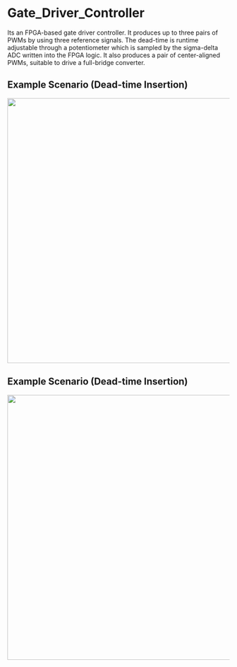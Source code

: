 # Gate_Driver_Controller
Its an FPGA-based gate driver controller. It produces up to three pairs of PWMs by using three reference signals. The dead-time is runtime adjustable through a potentiometer which is sampled by the sigma-delta ADC written into the FPGA logic. It also produces a pair of center-aligned PWMs, suitable to drive a full-bridge converter.
## Example Scenario (Dead-time Insertion)
<p align="center">
<img width="600" src= "https://github.com/Awesama-T/Gate_Driver_Controller/assets/121259619/05044c83-8e1c-46fc-85ad-9b1e768b49fa">
</p>

## Example Scenario (Dead-time Insertion)
<p align="center">
<img width="600" src= "https://github.com/Awesama-T/Gate_Driver_Controller/assets/121259619/f336269a-f7ef-4eb6-a10a-33cc85a27493">
</p>

